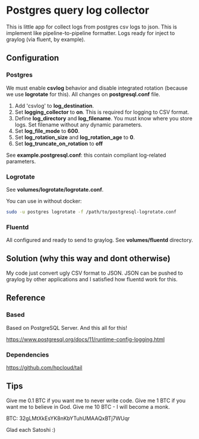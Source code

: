 # Postgres query log collector

This is little app for collect logs from postgres csv logs to json. This is implement like pipeline-to-pipeline formatter. Logs ready for inject to graylog (via fluent, by example).

## Configuration

### Postgres

We must enable **csvlog** behavior and disable integrated rotation (because we use **logrotate** for this). All changes on **postgresql.conf** file.

1. Add 'csvlog' to **log_destination**.
2. Set **logging_collector** to **on**. This is required for logging to CSV format.
3. Define **log_directory** and **log_filename**. You must know where you store logs. Set filename without any dynamic parameters.
4. Set **log_file_mode** to **600**.
5. Set **log_rotation_size** and **log_rotation_age** to **0**.
6. Set **log_truncate_on_rotation** to **off**

See **example.postgresql.conf**: this contain compliant log-related parameters.

### Logrotate

See **volumes/logrotate/logrotate.conf**.

You can use in without docker:
```bash
sudo -u postgres logrotate -f /path/to/postgresql-logrotate.conf
```

### Fluentd

All configured and ready to send to graylog. See **volumes/fluentd** directory.

## Solution (why this way and dont otherwise)

My code just convert ugly CSV format to JSON. JSON can be pushed to graylog by other applications and I satisfied how fluentd work for this.

## Reference

### Based

Based on PostgreSQL Server. And this all for this!

https://www.postgresql.org/docs/11/runtime-config-logging.html

### Dependencies

https://github.com/hpcloud/tail

## Tips

Give me 0.1 BTC if you want me to never write code.
Give me 1 BTC if you want me to believe in God.
Give me 10 BTC - I will become a monk.

BTC: 32gLMtXkEsYK8nKbYTuhUMAAQxBTj7WUqr

Glad each Satoshi :)
